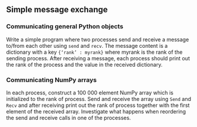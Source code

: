 ## Simple message exchange

### Communicating general Python objects

Write a simple program where two processes send and receive a message to/from
each other using `send` and `recv`. The message content is a dictionary with a
key `{‘rank’ : myrank}`  where myrank is the rank of the sending process.
After receiving a message, each process should print out the rank of the
process and the value in the received dictionary.

### Communicating NumPy arrays

In each process, construct a 100 000 element NumPy array which is initialized
to the rank of process. Send and receive the array using `Send` and `Recv` and
after receiving print out the rank of process together with the first element
of the received array. Investigate what happens when reordering the send and
receive calls in one of the processes.

